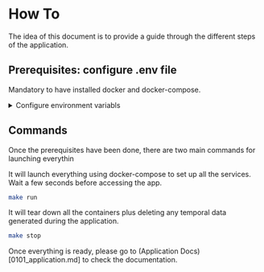 # How To

The idea of this document is to provide a guide through the different steps of the application.

## Prerequisites: configure .env file

Mandatory to have installed docker and docker-compose.

<details>
  <summary>Configure environment variabls</summary>

You should create a *.env* file in the root directory of the project to load all the environment variables required. There is [template file](../.env_template) with all the necessary information.

- **API_VERSION**: version of the API.
- **APP_NAME**: name of the app.
- **ENVIRONMENT**: environment where the system is located. The idea is that if you change from dev to compose, it will switch from Milvus little to a Milvus standalone instance.
- **BACKEND_HOSTNAME**: hostname of the backend container, this hostname should be the same as that in the [docker-compose](../docker-compose.yml).
- **BACKEND_PORT**: port of the backend container, this port should be the same as that in the [docker-compose](../docker-compose.yml).
- **FRONTEND_PORT**:port of the frontend container, this port should be the same that in the [docker-compose](../docker-compose.yml).
- **DATABASE_HOSTNAME**: hostname of the database container, this hostname should be the same as that in the [docker-compose](../docker-compose.yml).
- **DATABASE_PORT**: port of the database container, this port should be the same as that in the [docker-compose](../docker-compose.yml).
- **DATABASE_DIALECT**: the dialect of the database container, to connect this system.
- **DATABASE_NAME**: name of the database where all the operations are going to be done.
- **DATABASE_USERNAME**: name of the user for the database service.
- **DATABASE_PASSWORD**: name of the password used.
- **EMBEDDING_PROVIDER_MODEL**: embedding provider to use its embedding models, right now it is only available openai.
- **EMBEDDING_MODEL**: embedding model allowed by the provider to be used. For OpenAI check this [list](https://platform.openai.com/docs/guides/embeddings/embedding-models).
- **EMBEDDING_DIMENSION**: embedding dimension that should return the embedding model. Check the model's limitations to see the maximum number allowed.
- **EMBEDDING_KEY**: token key of the provider to be used by the application. Check this [link](https://platform.openai.com/api-keys) to generate the OpenAI key.
- **LLM_PROVIDER_MODEL**: LLM provider to use its llm models, right now it is only available openai and anthropic.
- **LLM_MODEL**: llm model allowed by the provider to be used. Check the list from [OpenAI](https://platform.openai.com/docs/models/o1) and [Anthropic](https://docs.anthropic.com/en/docs/about-claude/models) to select the model.
- **LLM_KEY**: token key of the provider to be used by the application.
- **MILVIS_LITTLE**: name of the Milvus little file used for storing all the vectorial database.
- **MILVUS_HOSTNAME**: hostname of the Milvus container, this hostname should be the same as that in the [docker-compose](../docker-compose.yml).
- **MILVUS_PORT**: port of the Milvus container, this port should be the same as that in the [docker-compose](../docker-compose.yml).

>> NOTE: It is very important to **configure the correct parameters** for the EMBEDDING and LLM attributes. Check the provider's proper names to set up all the ENV variables.
>> NOTE: It is important to rename this file from **.env_template** to **.env**
</details>

## Commands

Once the prerequisites have been done, there are two main commands for launching everythin

It will launch everything using docker-compose to set up all the services. Wait a few seconds before accessing the app.

```bash
make run
```

It will tear down all the containers plus deleting any temporal data generated during the application.

```bash
make stop
```

Once everything is ready, please go to (Application Docs)[0101_application.md] to check the documentation.